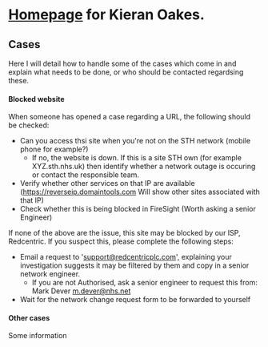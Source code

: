# [Homepage](https://kioakes.github.io/) for Kieran Oakes.

## Cases

Here I will detail how to handle some of the cases which come in and explain what needs to be done, or who should be contacted regardsing these.

#### Blocked website

When someone has opened a case regarding a URL, the following should be checked:
- Can you access thsi site when you're not on the STH network (mobile phone for example?)
  - If no, the website is down. If this is a site STH own (for example XYZ.sth.nhs.uk) then identify whether a network outage is occuring or contact the responsible team.
- Verify whether other services on that IP are available (https://reverseip.domaintools.com Will show other sites associated with that IP)
- Check whether this is being blocked in FireSight (Worth asking a senior Engineer)

If none of the above are the issue, this site may be blocked by our ISP, Redcentric. If you suspect this, please complete the following steps:
- Email a request to 'support@redcentricplc.com', explaining your investigation suggests it may be filtered by them and copy in a senior network engineer.
  - If you are not Authorised, ask a senior engineer to request this from: Mark Dever m.dever@nhs.net
- Wait for the network change request form to be forwarded to yourself


#### Other cases

Some information 


